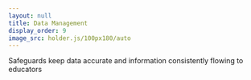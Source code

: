 ```yaml
---
layout: null
title: Data Management
display_order: 9
image_src: holder.js/100px180/auto
---
```

Safeguards keep data accurate and information consistently flowing to educators 
